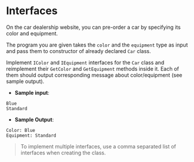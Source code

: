 # Interfaces

On the car dealership website, you can pre-order a car by specifying its color and equipment.

The program you are given takes the `color` and the `equipment` type as input and pass them to constructor of already declared `Car` class.

Implement `IColor` and `IEquipment` interfaces for the `Car` class and reimplement their `GetColor` and `GetEquipment` methods inside it. Each of them should output corresponding message about color/equipment (see sample output).

- **Sample input**:  
```
Blue
Standard
```

- **Sample Output**:  
```
Color: Blue
Equipment: Standard
```

>To implement multiple interfaces, use a comma separated list of interfaces when creating the class.
